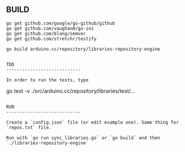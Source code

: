 BUILD
----------------------------

```
go get github.com/google/go-github/github
go get github.com/vaughan0/go-ini
go get github.com/blang/semver
go get github.com/stretchr/testify

go build arduino.cc/repository/libraries-repository-engine
```

```

TDD
----------------------------

In order to run the tests, type

```
go test -v ./src/arduino.cc/repository/libraries/test/...
```

RUN
----------------------------

Create a `config.json` file (or edit example one). Same thing for `repos.txt` file.

Run with `go run sync_libraries.go` or `go build` and then `./libraries-repository-engine`
